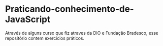 # Praticando-conhecimento-de-JavaScript
Através de alguns curso que fiz atraves da DIO  e Fundação Bradesco, esse repositório contem exercícios práticos.
